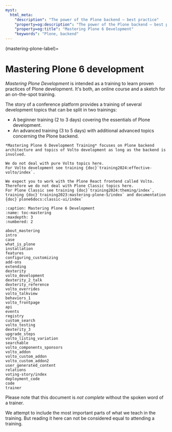 ```yaml
---
myst:
  html_meta:
    "description": "The power of the Plone backend – best practice"
    "property=og:description": "The power of the Plone backend – best practice"
    "property=og:title": "Mastering Plone 6 Development"
    "keywords": "Plone, backend"
---
```


(mastering-plone-label)=

# Mastering Plone 6 development

*Mastering Plone Development* is intended as a training to learn proven practices of Plone development.
It's both, an online course and a sketch for an on-the-spot training.

The story of a conference platform provides a training of several development topics that can be split in two trainings:

- A beginner training (2 to 3 days) covering the essentials of Plone development.
- An advanced training (3 to 5 days) with additional advanced topics concerning the Plone backend.

```{note}
*Mastering Plone 6 Development Training* focuses on Plone backend architecture and topics of Volto development as long as the backend is involved.

We do not deal with pure Volto topics here.
For Volto development see training {doc}`training2024:effective-volto/index`.

We expect you to work with the Plone React frontend called Volto.
Therefore we do not deal with Plone Classic topics here.
For Plone Classic see training {doc}`training2024:theming/index`, training {doc}`training2023:mastering-plone-5/index` and documentation {doc}`plone6docs:classic-ui/index`
```

```{toctree}
:caption: Mastering Plone 6 Development
:name: toc-mastering
:maxdepth: 3
:numbered: 2

about_mastering
intro
case
what_is_plone
installation
features
configuring_customizing
add-ons
extending
dexterity
volto_development
dexterity_2_talk
dexterity_reference
volto_overrides
volto_talkview
behaviors_1
volto_frontpage
api
events
registry
custom_search
volto_testing
dexterity_3
upgrade_steps
volto_listing_variation
searchable
volto_components_sponsors
volto_addon
volto_custom_addon
volto_custom_addon2
user_generated_content
relations
voting-story/index
deployment_code
code
trainer
```

Please note that this document is *not complete* without the spoken word of a trainer.

We attempt to include the most important parts of what we teach in the training. But reading it here can not be considered equal to attending a training.
